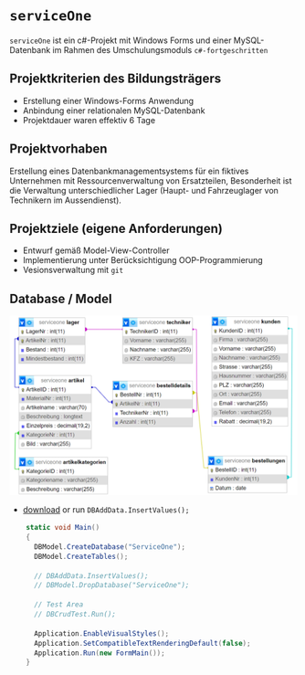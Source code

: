 # `serviceOne`
`serviceOne` ist ein c#-Projekt mit Windows Forms und einer MySQL-Datenbank 
im Rahmen des Umschulungsmoduls `c#-fortgeschritten`

## Projektkriterien des Bildungsträgers
- Erstellung einer Windows-Forms Anwendung
- Anbindung einer relationalen MySQL-Datenbank 
- Projektdauer waren effektiv 6 Tage

## Projektvorhaben
Erstellung eines Datenbankmanagementsystems für ein fiktives Unternehmen mit Ressourcenverwaltung
von Ersatzteilen, Besonderheit ist die Verwaltung unterschiedlicher Lager 
(Haupt- und Fahrzeuglager von Technikern im Aussendienst).

## Projektziele (eigene Anforderungen)
- Entwurf gemäß Model-View-Controller
- Implementierung unter Berücksichtigung OOP-Programmierung
- Vesionsverwaltung mit `git`

## Database / Model

![database.png](Ressources%2Fdatabase.png)

- [download]((https://github.com/P76ers/ServiceOne/blob/main/Ressources/serviceone.sql))
 or run `DBAddData.InsertValues();`
  
```c#
    static void Main()
    {
      DBModel.CreateDatabase("ServiceOne");
      DBModel.CreateTables();
      
      // DBAddData.InsertValues();
      // DBModel.DropDatabase("ServiceOne");

      // Test Area
      // DBCrudTest.Run();

      Application.EnableVisualStyles();
      Application.SetCompatibleTextRenderingDefault(false);
      Application.Run(new FormMain());
    }
```

 


